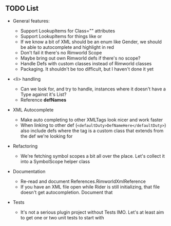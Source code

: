 ## TODO List

 * General features:
   * Support LookupItems for Class="" attributes
   * Support LookupItems for things like <thoughtWorker> or <compClass>
   * If we know a bit of XML should be an enum like Gender, we should be able to autocomplete and highlight in red
   * Don't fail it there's no Rimworld Scope
   * Maybe bring out own Rimworld defs if there's no scope?
   * Handle Defs with custom classes instead of Rimworld classes
   * Packaging. It shouldn't be too difficult, but I haven't done it yet

 * \<li> handling
   * Can we look for, and try to handle, instances where it doesn't have a Type against it's List?
   * Reference **defNames**

 * XML Autocomplete
   * Make auto completing to other XMLTags look nicer and work faster
   * When linking to other def (`<defaultDuty>DefNameHere</defaultDuty>`) also include defs where the tag is a custom class
     that extends from the def we're looking for
   
 * Refactoring
   * We're fetching symbol scopes a bit all over the place. Let's collect it into a SymbolScope helper class
   
 * Documentation
   * Re-read and document References.RimworldXmlReference
   * If you have an XML file open while Rider is still initializing, that file doesn't get autocompletion. Document that
   
 * Tests
   * It's not a serious plugin project without Tests IMO. Let's at least aim to get one or two unit tests to start with